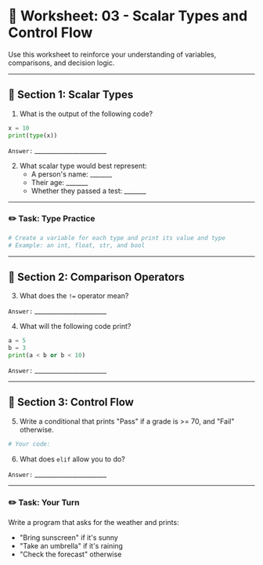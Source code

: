 # 📝 Worksheet: 03 - Scalar Types and Control Flow

Use this worksheet to reinforce your understanding of variables, comparisons, and decision logic.

---

## 🧠 Section 1: Scalar Types

1. What is the output of the following code?

```python
x = 10
print(type(x))
```

`Answer:` _______________________

2. What scalar type would best represent:
   - A person's name: _______
   - Their age: _______
   - Whether they passed a test: _______

---

### ✏️ Task: Type Practice

```python
# Create a variable for each type and print its value and type
# Example: an int, float, str, and bool
```

---

## 🔁 Section 2: Comparison Operators

3. What does the `!=` operator mean?

`Answer:` _______________________

4. What will the following code print?

```python
a = 5
b = 3
print(a < b or b < 10)
```

`Answer:` _______________________

---

## 🔀 Section 3: Control Flow

5. Write a conditional that prints "Pass" if a grade is >= 70, and "Fail" otherwise.

```python
# Your code:
```

6. What does `elif` allow you to do?

`Answer:` _______________________

---

### ✏️ Task: Your Turn

Write a program that asks for the weather and prints:
- "Bring sunscreen" if it's sunny
- "Take an umbrella" if it's raining
- "Check the forecast" otherwise
